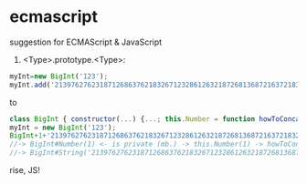 # ecmascript
suggestion for ECMAScript &amp; JavaScript

1. \<Type\>.prototype.\<Type\>:
```JavaScript
myInt=new BigInt('123');
myInt.add('21397627623187126863762183267123286126321872681368721637218321621381237632187')
```
to
```JavaScript
class BigInt { constructor(...) {...; this.Number = function howToConcatNumber() { ... }; this.String = function howToConcatString() { ... }; ....} ... }
myInt = new BigInt('123');
BigInt+1+'21397627623187126863762183267123286126321872681368721637218321621381237632186'
//-> BigInt#Number(1) <- is private (mb.) -> this.Number(1) -> howToConcatNumber(1);
//-> BigInt#String('21397627623187126863762183267123286126321872681368721637218321621381237632186') <- is private (mb.) -> this.String(1) -> howToConcatString(1);
```
rise, JS!
